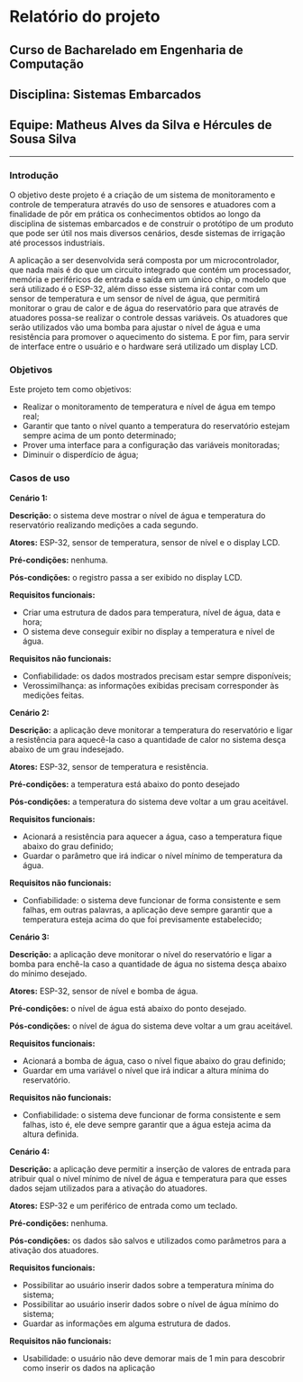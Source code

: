 # Relatório do projeto

## Curso de Bacharelado em Engenharia de Computação

## Disciplina: Sistemas Embarcados

## Equipe: Matheus Alves da Silva e Hércules de Sousa Silva

---

### Introdução

O objetivo deste projeto é a criação de um sistema de monitoramento e controle de temperatura através do uso de sensores e atuadores com a finalidade de pôr em prática os conhecimentos obtidos ao longo da disciplina de sistemas embarcados e de construir o protótipo de um produto que pode ser útil nos mais diversos cenários, desde sistemas de irrigação até processos industriais.

A aplicação a ser desenvolvida será composta por um microcontrolador, que nada mais é do que um circuito integrado que contém um processador, memória e periféricos de entrada e saída em um único chip, o modelo que será utilizado é o ESP-32, além disso esse sistema irá contar com um sensor de temperatura e um sensor de nível de água, que permitirá monitorar o grau de calor e de água do reservatório para que através de atuadores possa-se realizar o controle dessas variáveis. Os atuadores que serão utilizados vão uma bomba para ajustar o nível de água e uma resistência para promover o aquecimento do sistema. E por fim, para servir de interface entre o usuário e o hardware será utilizado um display LCD.

### Objetivos

Este projeto tem como objetivos:

- Realizar o monitoramento de temperatura e nível de água em tempo real;
- Garantir que tanto o nível quanto a temperatura do reservatório estejam sempre acima de um ponto determinado;
- Prover uma interface para a configuração das variáveis monitoradas;
- Diminuir o disperdício de água;

### Casos de uso

**Cenário 1:**

**Descrição:** o sistema deve mostrar o nível de água e temperatura do reservatório realizando medições a cada segundo.

**Atores:** ESP-32, sensor de temperatura, sensor de nível e o display LCD.

**Pré-condições:** nenhuma.

**Pós-condições:** o registro passa a ser exibido no display LCD.

**Requisitos funcionais:**

- Criar uma estrutura de dados para temperatura, nível de água, data e hora;
- O sistema deve conseguir exibir no display a temperatura e nível de água.

**Requisitos não funcionais:**

- Confiabilidade: os dados mostrados precisam estar sempre disponíveis;
- Verossimilhança: as informações exibidas precisam corresponder às medições feitas.

**Cenário 2:**

**Descrição:** a aplicação deve monitorar a temperatura do reservatório e ligar a resistência para aquecê-la caso a quantidade de calor no sistema desça abaixo de um grau indesejado.

**Atores:** ESP-32, sensor de temperatura e resistência.

**Pré-condições:** a temperatura está abaixo do ponto desejado

**Pós-condições:** a temperatura do sistema deve voltar a um grau aceitável.

**Requisitos funcionais:**

- Acionará a resistência para aquecer a água, caso a temperatura fique abaixo do grau definido;
- Guardar o parâmetro que irá indicar o nível mínimo de temperatura da água.

**Requisitos não funcionais:**

- Confiabilidade: o sistema deve funcionar de forma consistente e sem falhas, em outras palavras, a aplicação deve sempre garantir que a temperatura esteja acima do que foi previsamente estabelecido;

**Cenário 3:**

**Descrição:** a aplicação deve monitorar o nível do reservatório e ligar a bomba para enchê-la caso a quantidade de água no sistema desça abaixo do mínimo desejado.

**Atores:** ESP-32, sensor de nível e bomba de água.

**Pré-condições:** o nível de água está abaixo do ponto desejado.

**Pós-condições:** o nível de água do sistema deve voltar a um grau aceitável.

**Requisitos funcionais:**

- Acionará a bomba de água, caso o nível fique abaixo do grau definido;
- Guardar em uma variável o nível que irá indicar a altura mínima do reservatório.

**Requisitos não funcionais:**

- Confiabilidade: o sistema deve funcionar de forma consistente e sem falhas, isto é, ele deve sempre garantir que a água esteja acima da altura definida.

**Cenário 4:**

**Descrição:** a aplicação deve permitir a inserção de valores de entrada para atribuir qual o nível mínimo de nível de água e temperatura para que esses dados sejam utilizados para a ativação do atuadores.

**Atores:** ESP-32 e um periférico de entrada como um teclado.

**Pré-condições:** nenhuma.

**Pós-condições:** os dados são salvos e utilizados como parâmetros para a ativação dos atuadores.

**Requisitos funcionais:**

- Possibilitar ao usuário inserir dados sobre a temperatura mínima do sistema;
- Possibilitar ao usuário inserir dados sobre o nível de água mínimo do sistema;
- Guardar as informações em alguma estrutura de dados.

**Requisitos não funcionais:**

- Usabilidade: o usuário não deve demorar mais de 1 min para descobrir como inserir os dados na aplicação
